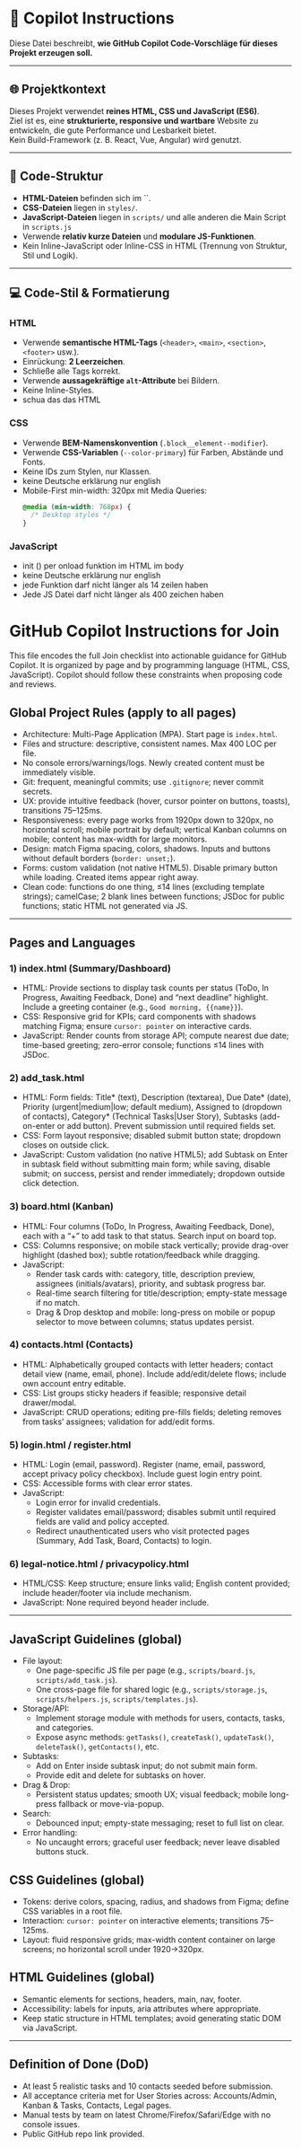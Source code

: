 # 🤖 Copilot Instructions

Diese Datei beschreibt, **wie GitHub Copilot Code-Vorschläge für dieses Projekt erzeugen soll.**

---

## 🌐 Projektkontext

Dieses Projekt verwendet **reines HTML, CSS und JavaScript (ES6)**.  
Ziel ist es, eine **strukturierte, responsive und wartbare** Website zu entwickeln, die gute Performance und Lesbarkeit bietet.  
Kein Build-Framework (z. B. React, Vue, Angular) wird genutzt.

---

## 🧱 Code-Struktur

- **HTML-Dateien** befinden sich im ``.
- **CSS-Dateien** liegen in `styles/`.
- **JavaScript-Dateien** liegen in `scripts/` und alle anderen die Main Script in `scripts.js`
- Verwende **relativ kurze Dateien** und **modulare JS-Funktionen**.
- Kein Inline-JavaScript oder Inline-CSS in HTML (Trennung von Struktur, Stil und Logik).

---

## 💻 Code-Stil & Formatierung

### HTML

- Verwende **semantische HTML-Tags** (`<header>`, `<main>`, `<section>`, `<footer>` usw.).
- Einrückung: **2 Leerzeichen**.
- Schließe alle Tags korrekt.
- Verwende **aussagekräftige `alt`-Attribute** bei Bildern.
- Keine Inline-Styles.
- schua das das HTML

### CSS

- Verwende **BEM-Namenskonvention** (`.block__element--modifier`).
- Verwende **CSS-Variablen** (`--color-primary`) für Farben, Abstände und Fonts.
- Keine IDs zum Stylen, nur Klassen.
- keine Deutsche erklärung nur english
- Mobile-First min-width: 320px mit Media Queries:
  ```css
  @media (min-width: 768px) {
    /* Desktop styles */
  }
  ```

### JavaScript

- init () per onload funktion im HTML im body
- keine Deutsche erklärung nur english
- jede Funktion darf nicht länger als 14 zeilen haben
- Jede JS Datei darf nicht länger als 400 zeichen haben

# GitHub Copilot Instructions for Join

This file encodes the full Join checklist into actionable guidance for GitHub Copilot. It is organized by page and by programming language (HTML, CSS, JavaScript). Copilot should follow these constraints when proposing code and reviews.

## Global Project Rules (apply to all pages)

- Architecture: Multi-Page Application (MPA). Start page is `index.html`.
- Files and structure: descriptive, consistent names. Max 400 LOC per file.
- No console errors/warnings/logs. Newly created content must be immediately visible.
- Git: frequent, meaningful commits; use `.gitignore`; never commit secrets.
- UX: provide intuitive feedback (hover, cursor pointer on buttons, toasts), transitions 75–125ms.
- Responsiveness: every page works from 1920px down to 320px, no horizontal scroll; mobile portrait by default; vertical Kanban columns on mobile; content has max-width for large monitors.
- Design: match Figma spacing, colors, shadows. Inputs and buttons without default borders (`border: unset;`).
- Forms: custom validation (not native HTML5). Disable primary button while loading. Created items appear right away.
- Clean code: functions do one thing, ≤14 lines (excluding template strings); camelCase; 2 blank lines between functions; JSDoc for public functions; static HTML not generated via JS.

---

## Pages and Languages

### 1) index.html (Summary/Dashboard)

- HTML: Provide sections to display task counts per status (ToDo, In Progress, Awaiting Feedback, Done) and “next deadline” highlight. Include a greeting container (e.g., `Good morning, {{name}}`).
- CSS: Responsive grid for KPIs; card components with shadows matching Figma; ensure `cursor: pointer` on interactive cards.
- JavaScript: Render counts from storage API; compute nearest due date; time-based greeting; zero-error console; functions ≤14 lines with JSDoc.

### 2) add_task.html

- HTML: Form fields: Title* (text), Description (textarea), Due Date* (date), Priority (urgent|medium|low; default medium), Assigned to (dropdown of contacts), Category\* (Technical Tasks|User Story), Subtasks (add-on-enter or add button). Prevent submission until required fields set.
- CSS: Form layout responsive; disabled submit button state; dropdown closes on outside click.
- JavaScript: Custom validation (no native HTML5); add Subtask on Enter in subtask field without submitting main form; while saving, disable submit; on success, persist and render immediately; dropdown outside click detection.

### 3) board.html (Kanban)

- HTML: Four columns (ToDo, In Progress, Awaiting Feedback, Done), each with a “+” to add task to that status. Search input on board top.
- CSS: Columns responsive; on mobile stack vertically; provide drag-over highlight (dashed box); subtle rotation/feedback while dragging.
- JavaScript:
  - Render task cards with: category, title, description preview, assignees (initials/avatars), priority, and subtask progress bar.
  - Real-time search filtering for title/description; empty-state message if no match.
  - Drag & Drop desktop and mobile: long-press on mobile or popup selector to move between columns; status updates persist.

### 4) contacts.html (Contacts)

- HTML: Alphabetically grouped contacts with letter headers; contact detail view (name, email, phone). Include add/edit/delete flows; include own account entry editable.
- CSS: List groups sticky headers if feasible; responsive detail drawer/modal.
- JavaScript: CRUD operations; editing pre-fills fields; deleting removes from tasks’ assignees; validation for add/edit forms.

### 5) login.html / register.html

- HTML: Login (email, password). Register (name, email, password, accept privacy policy checkbox). Include guest login entry point.
- CSS: Accessible forms with clear error states.
- JavaScript:
  - Login error for invalid credentials.
  - Register validates email/password; disables submit until required fields are valid and policy accepted.
  - Redirect unauthenticated users who visit protected pages (Summary, Add Task, Board, Contacts) to login.

### 6) legal-notice.html / privacypolicy.html

- HTML/CSS: Keep structure; ensure links valid; English content provided; include header/footer via include mechanism.
- JavaScript: None required beyond header include.

---

## JavaScript Guidelines (global)

- File layout:
  - One page-specific JS file per page (e.g., `scripts/board.js`, `scripts/add_task.js`).
  - One cross-page file for shared logic (e.g., `scripts/storage.js`, `scripts/helpers.js`, `scripts/templates.js`).
- Storage/API:
  - Implement storage module with methods for users, contacts, tasks, and categories.
  - Expose async methods: `getTasks()`, `createTask()`, `updateTask()`, `deleteTask()`, `getContacts()`, etc.
- Subtasks:
  - Add on Enter inside subtask input; do not submit main form.
  - Provide edit and delete for subtasks on hover.
- Drag & Drop:
  - Persistent status updates; smooth UX; visual feedback; mobile long-press fallback or move-via-popup.
- Search:
  - Debounced input; empty-state messaging; reset to full list on clear.
- Error handling:
  - No uncaught errors; graceful user feedback; never leave disabled buttons stuck.

## CSS Guidelines (global)

- Tokens: derive colors, spacing, radius, and shadows from Figma; define CSS variables in a root file.
- Interaction: `cursor: pointer` on interactive elements; transitions 75–125ms.
- Layout: fluid responsive grids; max-width content container on large screens; no horizontal scroll under 1920→320px.

## HTML Guidelines (global)

- Semantic elements for sections, headers, main, nav, footer.
- Accessibility: labels for inputs, aria attributes where appropriate.
- Keep static structure in HTML templates; avoid generating static DOM via JavaScript.

---

## Definition of Done (DoD)

- At least 5 realistic tasks and 10 contacts seeded before submission.
- All acceptance criteria met for User Stories across: Accounts/Admin, Kanban & Tasks, Contacts, Legal pages.
- Manual tests by team on latest Chrome/Firefox/Safari/Edge with no console issues.
- Public GitHub repo link provided.
